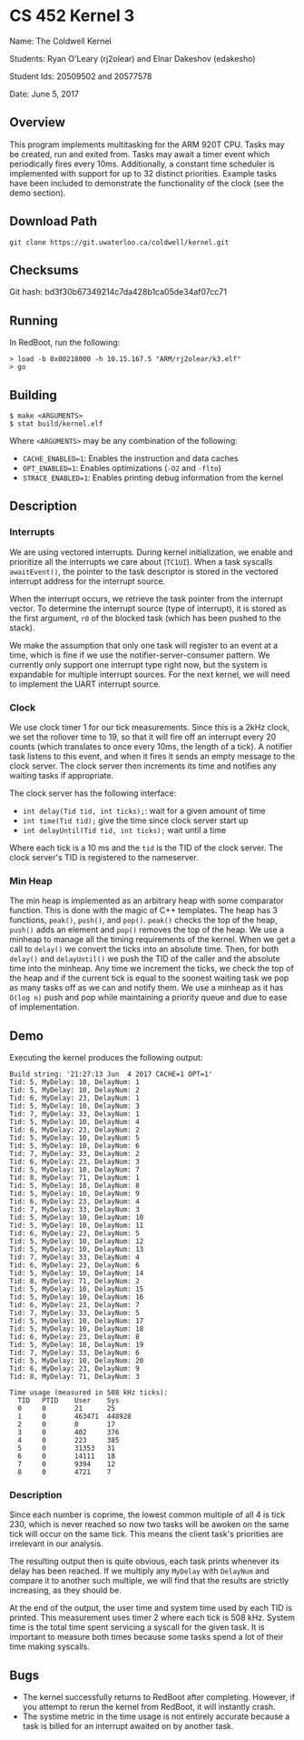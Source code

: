 # CS 452 Kernel 3

Name: The Coldwell Kernel

Students: Ryan O'Leary (rj2olear) and Elnar Dakeshov (edakesho)

Student Ids: 20509502 and 20577578

Date: June 5, 2017


## Overview

This program implements multitasking for the ARM 920T CPU. Tasks may be
created, run and exited from. Tasks may await a timer event which periodically
fires every 10ms. Additionally, a constant time scheduler is implemented with
support for up to 32 distinct priorities. Example tasks have been included to
demonstrate the functionality of the clock (see the demo section).


## Download Path

    git clone https://git.uwaterloo.ca/coldwell/kernel.git


## Checksums

Git hash: bd3f30b67349214c7da428b1ca05de34af07cc71


## Running

In RedBoot, run the following:

    > load -b 0x00218000 -h 10.15.167.5 "ARM/rj2olear/k3.elf"
    > go


## Building

    $ make <ARGUMENTS>
    $ stat build/kernel.elf

Where `<ARGUMENTS>` may be any combination of the following:

- `CACHE_ENABLED=1`: Enables the instruction and data caches
- `OPT_ENABLED=1`: Enables optimizations (`-O2` and `-flto`)
- `STRACE_ENABLED=1`: Enables printing debug information from the kernel


## Description

### Interrupts

We are using vectored interrupts. During kernel initialization, we enable and
prioritize all the interrupts we care about (`TC1UI`). When a task syscalls
`awaitEvent()`, the pointer to the task descriptor is stored in the vectored
interrupt address for the interrupt source.

When the interrupt occurs, we retrieve the task pointer from the interrupt
vector. To determine the interrupt source (type of interrupt), it is stored as
the first argument, `r0` of the blocked task (which has been pushed to the
stack).

We make the assumption that only one task will register to an event at a time,
which is fine if we use the notifier-server-consumer pattern. We currently only
support one interrupt type right now, but the system is expandable for multiple
interrupt sources. For the next kernel, we will need to implement the UART
interrupt source.


### Clock

We use clock timer 1 for our tick measurements. Since this is a 2kHz clock, we
set the rollover time to 19, so that it will fire off an interrupt every 20
counts (which translates to once every 10ms, the length of a tick). A notifier
task listens to this event, and when it fires it sends an empty message to the
clock server. The clock server then increments its time and notifies any
waiting tasks if appropriate. 

The clock server has the following interface:

- `int delay(Tid tid, int ticks);`: wait for a given amount of time
- `int time(Tid tid);` give the time since clock server start up
- `int delayUntil(Tid tid, int ticks);` wait until a time

Where each tick is a 10 ms and the `tid` is the TID of the clock server. The
clock server's TID is registered to the nameserver.

### Min Heap

The min heap is implemented as an arbitrary heap with some comparator function.
This is done with the magic of C++ templates. The heap has 3 functions,
`peak()`, `push()`, and `pop()`. `peak()` checks the top of the heap, `push()`
adds an element and `pop()` removes the top of the heap. We use a minheap to
manage all the timing requirements of the kernel. When we get a call to
`delay()` we convert the ticks into an absolute time. Then, for both `delay()`
and `delayUntil()` we push the TID of the caller and the absolute time into the
minheap. Any time we increment the ticks, we check the top of the heap and if
the current tick is equal to the soonest waiting task we pop as many tasks off
as we can and notify them. We use a minheap as it has `O(log n)` push and pop
while maintaining a priority queue and due to ease of implementation.


## Demo

Executing the kernel produces the following output:

    Build string: '21:27:13 Jun  4 2017 CACHE=1 OPT=1'
    Tid: 5, MyDelay: 10, DelayNum: 1
    Tid: 5, MyDelay: 10, DelayNum: 2
    Tid: 6, MyDelay: 23, DelayNum: 1
    Tid: 5, MyDelay: 10, DelayNum: 3
    Tid: 7, MyDelay: 33, DelayNum: 1
    Tid: 5, MyDelay: 10, DelayNum: 4
    Tid: 6, MyDelay: 23, DelayNum: 2
    Tid: 5, MyDelay: 10, DelayNum: 5
    Tid: 5, MyDelay: 10, DelayNum: 6
    Tid: 7, MyDelay: 33, DelayNum: 2
    Tid: 6, MyDelay: 23, DelayNum: 3
    Tid: 5, MyDelay: 10, DelayNum: 7
    Tid: 8, MyDelay: 71, DelayNum: 1
    Tid: 5, MyDelay: 10, DelayNum: 8
    Tid: 5, MyDelay: 10, DelayNum: 9
    Tid: 6, MyDelay: 23, DelayNum: 4
    Tid: 7, MyDelay: 33, DelayNum: 3
    Tid: 5, MyDelay: 10, DelayNum: 10
    Tid: 5, MyDelay: 10, DelayNum: 11
    Tid: 6, MyDelay: 23, DelayNum: 5
    Tid: 5, MyDelay: 10, DelayNum: 12
    Tid: 5, MyDelay: 10, DelayNum: 13
    Tid: 7, MyDelay: 33, DelayNum: 4
    Tid: 6, MyDelay: 23, DelayNum: 6
    Tid: 5, MyDelay: 10, DelayNum: 14
    Tid: 8, MyDelay: 71, DelayNum: 2
    Tid: 5, MyDelay: 10, DelayNum: 15
    Tid: 5, MyDelay: 10, DelayNum: 16
    Tid: 6, MyDelay: 23, DelayNum: 7
    Tid: 7, MyDelay: 33, DelayNum: 5
    Tid: 5, MyDelay: 10, DelayNum: 17
    Tid: 5, MyDelay: 10, DelayNum: 18
    Tid: 6, MyDelay: 23, DelayNum: 8
    Tid: 5, MyDelay: 10, DelayNum: 19
    Tid: 7, MyDelay: 33, DelayNum: 6
    Tid: 5, MyDelay: 10, DelayNum: 20
    Tid: 6, MyDelay: 23, DelayNum: 9
    Tid: 8, MyDelay: 71, DelayNum: 3

    Time usage (measured in 508 kHz ticks):
      TID   PTID    User    Sys
      0     0       21      25
      1     0       463471  448928
      2     0       8       17
      3     0       402     376
      4     0       223     385
      5     0       31353   31
      6     0       14111   18
      7     0       9394    12
      8     0       4721    7

### Description

Since each number is coprime, the lowest common multiple of all 4 is tick 230,
which is never reached so now two tasks will be awoken on the same tick will
occur on the same tick. This means the client task's priorities are irrelevant
in our analysis.

The resulting output then is quite obvious, each task prints whenever its delay
has been reached. If we multiply any `MyDelay` with `DelayNum` and compare it
to another such multiple, we will find that the results are strictly
increasing, as they should be.

At the end of the output, the user time and system time used by each TID is
printed. This measurement uses timer 2 where each tick is 508 kHz. System time
is the total time spent servicing a syscall for the given task. It is important
to measure both times because some tasks spend a lot of their time making
syscalls.


## Bugs

- The kernel successfully returns to RedBoot after completing. However, if you
  attempt to rerun the kernel from RedBoot, it will instantly crash.
- The systime metric in the time usage is not entirely accurate because a task
  is billed for an interrupt awaited on by another task.
